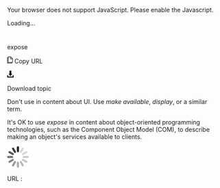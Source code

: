 Your browser does not support JavaScript. Please enable the Javascript.

Loading...

# 

expose

![Copy URL](expose_files/Copy.png)
Copy URL

![Download](expose_files/Download.png)

Download topic

Don't use in content about UI. Use *make available*, *display*, or a similar term.

It's OK to use *expose*
in content about object-oriented programming technologies, such as
the Component Object Model (COM), to describe making an object's
services available to clients.

![In progress](expose_files/activity-large.gif)

URL :
